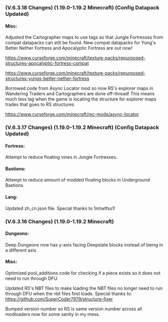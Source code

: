 ### **(V.6.3.18 Changes) (1.19.0-1.19.2 Minecraft) (Config Datapack Updated)**

#### Misc:
Adjusted the Cartographer maps to use tags so that Jungle Fortresses from compat datapacks can still be found.
 New compat datapacks for Yung's Better Nether Fortress and Apocalyptic Fortress are out now!

https://www.curseforge.com/minecraft/texture-packs/repurposed-structures-apocalyptic-fortress-compat

https://www.curseforge.com/minecraft/texture-packs/repurposed-structures-yungs-better-nether-fortress

Borrowed code from Async Locator mod so now RS's explorer maps in Wandering Traders and Cartographers are done off-thread!
 This means much less lag when the game is locating the structure for explorer maps trades that goes to RS structures.

https://www.curseforge.com/minecraft/mc-mods/async-locator


### **(V.6.3.17 Changes) (1.19.0-1.19.2 Minecraft) (Config Datapack Updated)**

#### Fortress:
Attempt to reduce floating vines in Jungle Fortresses.

#### Bastions:
Attempt to reduce amount of modded floating blocks in Underground Bastions

#### Lang:
Updated zh_cn.json file. Special thanks to 1mtwtfss1!


### **(V.6.3.16 Changes) (1.19.0-1.19.2 Minecraft)**

#### Dungeons:
Deep Dungeons now has y-axis facing Deepslate blocks instead of being in a different axis

#### Misc:
Optimized pool_additions code for checking if a piece exists so it does not need to run through DFU.

Updated RS's NBT files to make loading the NBT files no longer need to run through DFU when the nbt files first loads.
 Special thanks to: https://github.com/SuperCoder7979/structure-fixer

Bumped version number so RS is same version number across all modloaders now for some sanity in my mess.